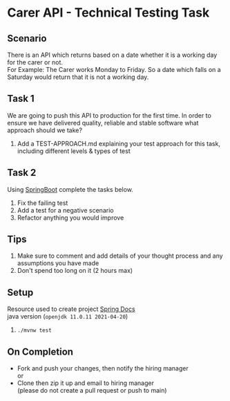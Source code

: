 # Carer API - Technical Testing Task

## Scenario
There is an API which returns based on a date whether it is a working day for the carer or not.   
For Example: The Carer works Monday to Friday. So a date which falls on a Saturday would return that it is not a working day.

## Task 1
We are going to push this API to production for the first time. In order to ensure we have delivered quality, reliable and stable software what approach should we take?
1. Add a TEST-APPROACH.md explaining your test approach for this task, including different levels & types of test

## Task 2
Using [SpringBoot](https://spring.io/guides/gs/testing-web/) complete the tasks below.
1. Fix the failing test
1. Add a test for a negative scenario
1. Refactor anything you would improve

## Tips
1. Make sure to comment and add details of your thought process and any assumptions you have made
1. Don't spend too long on it (2 hours max)

## Setup

Resource used to create project [Spring Docs](https://spring.io/guides/gs/rest-service/)   
java version (`openjdk 11.0.11 2021-04-20`)

1. `./mvnw test`

## On Completion
- Fork and push your changes, then notify the hiring manager   
or
- Clone then zip it up and email to hiring manager    
(please do not create a pull request or push to main)
